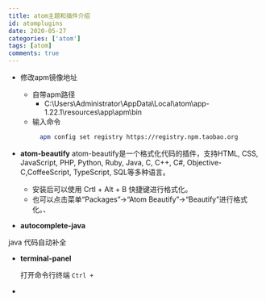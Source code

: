 ```yaml
---
title: atom主题和插件介绍
id: atomplugins
date: 2020-05-27
categories: ['atom']
tags: [atom]
comments: true
---
```


- 修改apm镜像地址
  - 自带apm路径
    - C:\Users\Administrator\AppData\Local\atom\app-1.22.1\resources\app\apm\bin
  - 输入命令
    ```bash
      apm config set registry https://registry.npm.taobao.org
    ```

-   **atom-beautify**
    atom-beautify是一个格式化代码的插件，支持HTML, CSS, JavaScript, PHP, Python, Ruby, Java, C, C++, C#, Objective-C,CoffeeScript, TypeScript, SQL等多种语言。

    -   安装后可以使用 Crtl + Alt + B 快捷键进行格式化。
    -   也可以点击菜单“Packages”->“Atom Beautify”->“Beautify”进行格式化。、

*   **autocomplete-java**

   java 代码自动补全


*  **terminal-panel**

   打开命令行终端  `Ctrl + `

*
